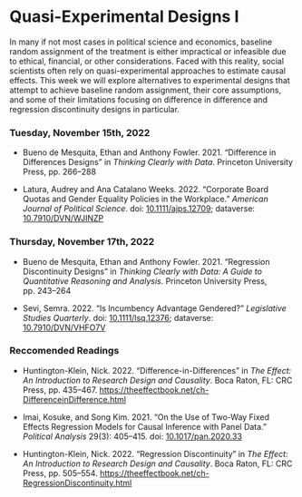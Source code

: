 Quasi-Experimental Designs I
================

In many if not most cases in political science and economics, baseline
random assignment of the treatment is either impractical or infeasible
due to ethical, financial, or other considerations. Faced with this
reality, social scientists often rely on quasi-experimental approaches
to estimate causal effects. This week we will explore alternatives to
experimental designs that attempt to achieve baseline random assignment,
their core assumptions, and some of their limitations focusing on
difference in difference and regression discontinuity designs in
particular.

### Tuesday, November 15th, 2022

-   Bueno de Mesquita, Ethan and Anthony Fowler. 2021. “Difference in
    Differences Designs” in *Thinking Clearly with Data*. Princeton
    University Press, pp. 266–288

-   Latura, Audrey and Ana Catalano Weeks. 2022. “Corporate Board Quotas
    and Gender Equality Policies in the Workplace.” *American Journal of
    Political Science*. doi:
    [10.1111/ajps.12709](https://doi.org/10.1111/ajps.12709); dataverse:
    [10.7910/DVN/WJINZP](https://dataverse.harvard.edu/dataset.xhtml?persistentId=doi:10.7910/DVN/WJINZP)

### Thursday, November 17th, 2022

-   Bueno de Mesquita, Ethan and Anthony Fowler. 2021. “Regression
    Discontinuity Designs” in *Thinking Clearly with Data: A Guide to
    Quantitative Reasoning and Analysis*. Princeton University Press,
    pp. 243–264

-   Sevi, Semra. 2022. “Is Incumbency Advantage Gendered?” *Legislative
    Studies Quarterly*. doi:
    [10.1111/lsq.12376](https://doi.org/10.1111/lsq.12376); dataverse:
    [10.7910/DVN/VHFO7V](https://dataverse.harvard.edu/dataset.xhtml?persistentId=doi:10.7910/DVN/VHFO7V)

### Reccomended Readings

-   Huntington-Klein, Nick. 2022. “Difference-in-Differences” in *The
    Effect: An Introduction to Research Design and Causality*. Boca
    Raton, FL: CRC Press, pp. 435–467.
    <https://theeffectbook.net/ch-DifferenceinDifference.html>

-   Imai, Kosuke, and Song Kim. 2021. “On the Use of Two-Way Fixed
    Effects Regression Models for Causal Inference with Panel Data.”
    *Political Analysis* 29(3): 405–415. doi:
    [10.1017/pan.2020.33](https://doi.org/10.1017/pan.2020.33)

-   Huntington-Klein, Nick. 2022. “Regression Discontinuity” in *The
    Effect: An Introduction to Research Design and Causality*. Boca
    Raton, FL: CRC Press, pp. 505–554.
    <https://theeffectbook.net/ch-RegressionDiscontinuity.html>
